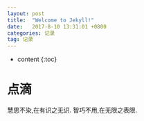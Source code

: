 ```yaml
---
layout: post
title:  "Welcome to Jekyll!"
date:   2017-8-10 13:31:01 +0800
categories: 记录
tag: 记录
---
```


* content
{:toc}

点滴
================
慧思不染,在有识之无识. 智巧不用,在无限之表限.